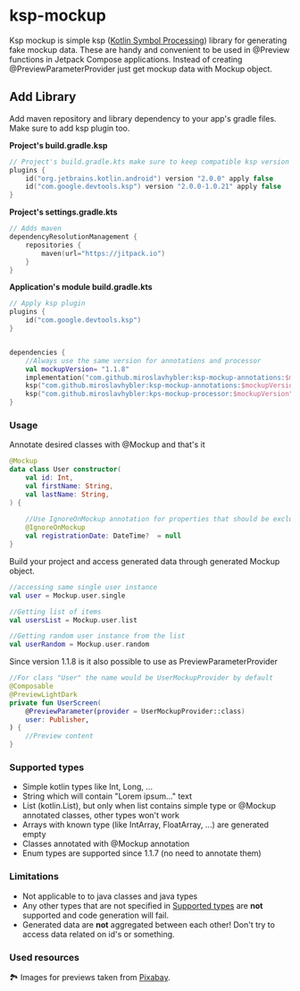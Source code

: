 # ksp-mockup
Ksp mockup is simple ksp ([Kotlin Symbol Processing](https://kotlinlang.org/docs/ksp-overview.html#supported-libraries)) 
library for generating fake mockup data. These are handy  and convenient to be used in @Preview 
functions in Jetpack Compose applications. Instead of creating @PreviewParameterProvider just get 
mockup data with Mockup object.

## Add Library
Add maven repository and library dependency to your app's gradle files. Make sure to add ksp plugin too.

**Project's build.gradle.ksp**
```kotlin
// Project's build.gradle.kts make sure to keep compatible ksp version with your kotlin version 
plugins {
    id("org.jetbrains.kotlin.android") version "2.0.0" apply false
    id("com.google.devtools.ksp") version "2.0.0-1.0.21" apply false
}
```

**Project's settings.gradle.kts**
```kotlin
// Adds maven 
dependencyResolutionManagement {
    repositories {
        maven(url="https://jitpack.io")
    }
}
```

**Application's module build.gradle.kts**
```kotlin
// Apply ksp plugin
plugins {
    id("com.google.devtools.ksp")
}


dependencies {
    //Always use the same version for annotations and processor
    val mockupVersion= "1.1.8"
    implementation("com.github.miroslavhybler:ksp-mockup-annotations:$mockupVersion")
    ksp("com.github.miroslavhybler:ksp-mockup-annotations:$mockupVersion")
    ksp("com.github.miroslavhybler:kps-mockup-processor:$mockupVersion")
}
```

### Usage
Annotate desired classes with @Mockup and that's it

```kotlin
@Mockup
data class User constructor(
    val id: Int,
    val firstName: String,
    val lastName: String,
) {
    
    //Use IgnoreOnMockup annotation for properties that should be excluded from mockup generation
    @IgnoreOnMockup
    val registrationDate: DateTime?  = null
}
```

Build your project and access generated data through generated Mockup object.

```kotlin
//accessing same single user instance
val user = Mockup.user.single

//Getting list of items
val usersList = Mockup.user.list

//Getting random user instance from the list
val userRandom = Mockup.user.random
```

Since version 1.1.8 is it also possible to use as PreviewParameterProvider

```kotlin
//For class "User" the name would be UserMockupProvider by default
@Composable
@PreviewLightDark
private fun UserScreen(
    @PreviewParameter(provider = UserMockupProvider::class)
    user: Publisher,
) {
    //Preview content
}
```

### Supported types
- Simple kotlin types like Int, Long, ...
- String which will contain "Lorem ipsum..." text
- List (kotlin.List), but only when list contains simple type or @Mockup annotated classes, other types won't work
- Arrays with known type (like IntArray, FloatArray, ...) are generated empty
- Classes annotated with @Mockup annotation
- Enum types are supported since 1.1.7 (no need to annotate them)


### Limitations 
- Not applicable to to java classes and java types
- Any other types that are not specified in [Supported types](#Supported-types) are **not** supported and code generation will fail.
- Generated data are **not** aggregated between each other! Don't try to access data related on id's or something.

### Used resources
🏞 Images for previews taken from [Pixabay](https://www.pixabay.com/).